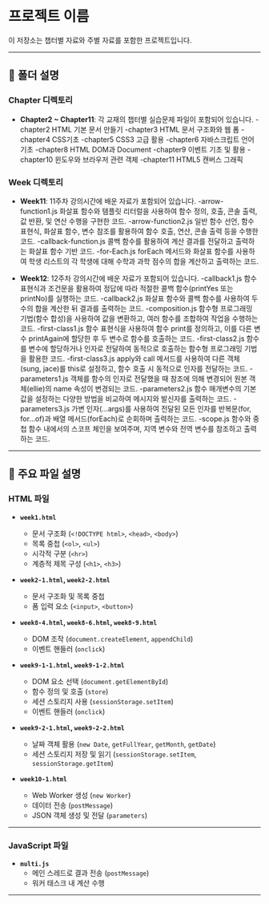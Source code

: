 # 프로젝트 이름

이 저장소는 챕터별 자료와 주별 자료를 포함한 프로젝트입니다.

---

## 📂 폴더 설명

### Chapter 디렉토리
- **Chapter2 ~ Chapter11**: 각 교재의 챕터별 실습문제 파일이 포함되어 있습니다.
  -chapter2 HTML 기본 문서 만들기
  -chapter3 HTML 문서 구조화와 웹 폼
  -chapter4 CSS기초
  -chapter5 CSS3 고급 활용
  -chapter6 자바스크립트 언어 기초
  -chapter8 HTML DOM과 Document
  -chapter9 이벤트 기초 및 활용
  -chapter10 윈도우와 브라우저 관련 객체
  -chapter11 HTML5 캔버스 그래픽

### Week 디렉토리
- **Week11**: 11주차 강의시간에 배운 자료가 포함되어 있습니다.
  -arrow-function1.js 화살표 함수와 템플릿 리터럴을 사용하여 함수 정의, 호출, 콘솔 출력, 값 반환, 및 연산 수행을 구현한 코드.
  -arrow-function2.js 일반 함수 선언, 함수 표현식, 화살표 함수, 변수 참조를 활용하여 함수 호출, 연산, 콘솔 출력 등을 수행한 코드.
  -callback-function.js 콜백 함수를 활용하여 계산 결과를 전달하고 출력하는 화살표 함수 기반 코드.
  -for-Each.js forEach 메서드와 화살표 함수를 사용하여 학생 리스트의 각 학생에 대해 수학과 과학 점수의 합을 계산하고 출력하는 코드.
  
- **Week12**: 12주차 강의시간에 배운 자료가 포함되어 있습니다.
  -callback1.js 함수 표현식과 조건문을 활용하여 정답에 따라 적절한 콜백 함수(printYes 또는 printNo)를 실행하는 코드.
  -callback2.js 화살표 함수와 콜백 함수를 사용하여 두 수의 합을 계산한 뒤 결과를 출력하는 코드.
  -composition.js 함수형 프로그래밍 기법(함수 합성)을 사용하여 값을 변환하고, 여러 함수를 조합하여 작업을 수행하는 코드.
  -first-class1.js 함수 표현식을 사용하여 함수 print를 정의하고, 이를 다른 변수 printAgain에 할당한 후 두 변수로 함수를 호출하는 코드.
  -first-class2.js 함수를 변수에 할당하거나 인자로 전달하여 동적으로 호출하는 함수형 프로그래밍 기법을 활용한 코드.
  -first-class3.js apply와 call 메서드를 사용하여 다른 객체(sung, jace)를 this로 설정하고, 함수 호출 시 동적으로 인자를 전달하는 코드.
  -parameters1.js 객체를 함수의 인자로 전달했을 때 참조에 의해 변경되어 원본 객체(ellie)의 name 속성이 변경되는 코드.
  -parameters2.js 함수 매개변수의 기본값을 설정하는 다양한 방법을 비교하여 메시지와 발신자를 출력하는 코드.
  -parameters3.js 가변 인자(...args)를 사용하여 전달된 모든 인자를 반복문(for, for...of)과 배열 메서드(forEach)로 순회하며 출력하는 코드.
  -scope.js 함수와 중첩 함수 내에서의 스코프 체인을 보여주며, 지역 변수와 전역 변수를 참조하고 출력하는 코드.

---

## 📄 주요 파일 설명

### HTML 파일
- **`week1.html`**  
  - 문서 구조화 (`<!DOCTYPE html>`, `<head>`, `<body>`)  
  - 목록 중첩 (`<ol>`, `<ul>`)  
  - 시각적 구분 (`<hr>`)  
  - 계층적 제목 구성 (`<h1>`, `<h3>`)

- **`week2-1.html`, `week2-2.html`**  
  - 문서 구조화 및 목록 중첩  
  - 폼 입력 요소 (`<input>`, `<button>`)  

- **`week8-4.html`, `week8-6.html`, `week8-9.html`**  
  - DOM 조작 (`document.createElement`, `appendChild`)  
  - 이벤트 핸들러 (`onclick`)  

- **`week9-1-1.html`, `week9-1-2.html`**  
  - DOM 요소 선택 (`document.getElementById`)  
  - 함수 정의 및 호출 (`store`)  
  - 세션 스토리지 사용 (`sessionStorage.setItem`)  
  - 이벤트 핸들러 (`onclick`)  

- **`week9-2-1.html`, `week9-2-2.html`**  
  - 날짜 객체 활용 (`new Date`, `getFullYear`, `getMonth`, `getDate`)  
  - 세션 스토리지 저장 및 읽기 (`sessionStorage.setItem`, `sessionStorage.getItem`)  

- **`week10-1.html`**  
  - Web Worker 생성 (`new Worker`)  
  - 데이터 전송 (`postMessage`)  
  - JSON 객체 생성 및 전달 (`parameters`)  

---

### JavaScript 파일
- **`multi.js`**  
  - 메인 스레드로 결과 전송 (`postMessage`)  
  - 워커 태스크 내 계산 수행  

---
